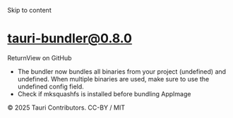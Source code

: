 Skip to content
# tauri-bundler@0.8.0
ReturnView on GitHub
  * The bundler now bundles all binaries from your project (undefined) and undefined. When multiple binaries are used, make sure to use the undefined config field.
  * Check if mksquashfs is installed before bundling AppImage


© 2025 Tauri Contributors. CC-BY / MIT

